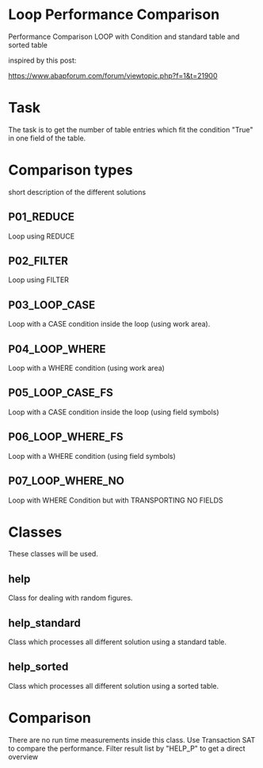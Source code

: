 # Loop Performance Comparison
Performance Comparison LOOP with Condition and standard table and sorted table

inspired by this post:

https://www.abapforum.com/forum/viewtopic.php?f=1&t=21900

# Task
The task is to get the number of table entries which fit the condition "True" in one field of the table.

# Comparison types
short description of the different solutions

## P01_REDUCE        
Loop using REDUCE

## P02_FILTER
Loop using FILTER

## P03_LOOP_CASE
Loop with a CASE condition inside the loop (using work area).

## P04_LOOP_WHERE
Loop with a WHERE condition (using work area)

## P05_LOOP_CASE_FS
Loop with a CASE condition inside the loop (using field symbols)

## P06_LOOP_WHERE_FS
Loop with a WHERE condition (using field symbols)

## P07_LOOP_WHERE_NO
Loop with WHERE Condition but with TRANSPORTING NO FIELDS

# Classes
These classes will be used.

## help
Class for dealing with random figures.

## help_standard
Class which processes all different solution using a standard table.

## help_sorted
Class which processes all different solution using a sorted table.

# Comparison
There are no run time measurements inside this class. 
Use Transaction SAT to compare the performance.
Filter result list by "HELP_P" to get a direct overview
